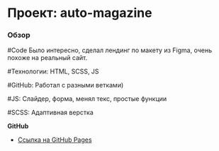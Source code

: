 # Проект: auto-magazine

### Обзор

#Code
Было интересно, сделал лендинг по макету из Figma, очень похоже на реальный сайт.

#Технологии:
HTML, SCSS, JS

#GitHub:
Работал с разными ветками)

#JS:
Слайдер, форма, менял текс, простые функции

#SCSS:
Адаптивная верстка

**GitHub**

* [Ссылка на GitHub Pages](https://rusflipz.github.io/auto-magazine/)



